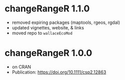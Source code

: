 changeRangeR 1.1.0
=============
- removed expiring packages (maptools, rgeos, rgdal)
- updated vignettes, website, & links
- moved repo to `wallaceEcoMod`

changeRangeR 1.0.0
=============
- on CRAN
- Publication:  https://doi.org/10.1111/csp2.12863
